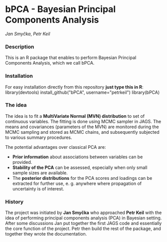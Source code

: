 # bPCA - Bayesian Principal Components Analysis

*Jan Smyčka*, *Petr Keil*

### Description
This is an R package that enables to perform Bayesian Principal Components Analysis, which we call bPCA. 

### Installation
For easy installation directly from this repository **just type this in R**:
	library(devtools)
	install_github("bPCA", username="petrkeil")
	library(bPCA)

### The idea
The idea is to fit a **MultiVariate Normal (MVN) distribution** to set of continuous variables. The fitting is done using MCMC sampler in JAGS. The means and covariances (parameters of the MVN) are monitored during the MCMC sampling and stored as MCMC chains, and subsequently subjected to various summary procedures.

The potential advantages over classical PCA are:
- **Prior information**  about associations between variables can be provided.
- **Stability of the PCA** can be assessed, especially when only small sample sizes are available.  
- The **posterior distributions** for the PCA scores and loadings can be extracted for further use, e. g. anywhere where propagation of uncertainty is of interest.
  

### History
The project was initiated by **Jan Smyčka** who approached **Petr Keil**  with the idea of performing principal components analysis (PCA) in Bayesian setting. After some discussions Jan put together the first JAGS code and essentially the core function of the project. Petr then build the rest of the package, and together they wrote the documentation. 
